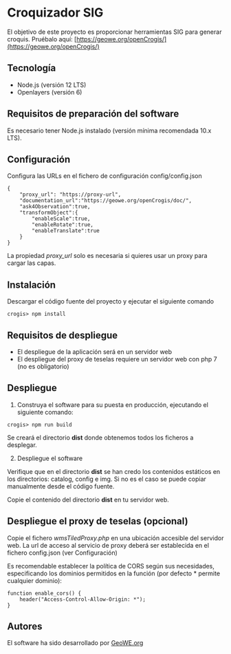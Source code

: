 # Croquizador SIG
El objetivo de este proyecto es proporcionar herramientas SIG para generar croquis.
Pruébalo aquí: [https://geowe.org/openCrogis/](https://geowe.org/openCrogis/)

## Tecnología

- Node.js (versión 12 LTS)
- Openlayers (versión 6)

## Requisitos de preparación del software

Es necesario tener Node.js instalado (versión mínima recomendada 10.x LTS).

## Configuración

Configura las URLs en el fichero de configuración config/config.json

```
{
    "proxy_url": "https://proxy-url",
    "documentation_url":"https://geowe.org/openCrogis/doc/",
    "ask4Observation":true,
    "transformObject":{
        "enableScale":true,
        "enableRotate":true,
        "enableTranslate":true
    }    
}
```
La propiedad *proxy_url* solo es necesaria si quieres usar un proxy para cargar las capas. 

## Instalación

Descargar el código fuente del proyecto y ejecutar el siguiente comando

```
crogis> npm install
```

## Requisitos de despliegue

- El despliegue de la aplicación será en un servidor web
- El despliegue del proxy de teselas requiere un servidor web con php 7 (no es obligatorio)

## Despliegue

1. Construya el software para su puesta en producción, ejecutando el siguiente comando:

```
crogis> npm run build
```
Se creará el directorio **dist** donde obtenemos todos los ficheros a desplegar.

2. Despliegue el software

Verifique que en el directorio **dist** se han credo los contenidos estáticos en los directorios: catalog, config e img. Si no es el caso se puede copiar manualmente desde el código fuente.

Copie el contenido del directorio **dist** en tu servidor web.


## Despliegue el proxy de teselas (opcional)

Copie el fichero _wmsTiledProxy.php_ en una ubicación accesible del servidor web.
La url de acceso al servicio de proxy deberá ser establecida en el fichero config.json (ver Configuración)

Es recomendable establecer la política de CORS según sus necesidades, especificando los dominios permitidos en la función (por defecto * permite cualquier dominio):

```
function enable_cors() {				
	header("Access-Control-Allow-Origin: *");						
}
```

## Autores

El software ha sido desarrollado por  [GeoWE.org](https://geowe.org)

